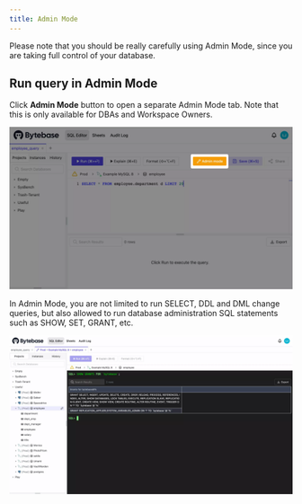 ```yaml
---
title: Admin Mode
---
```


<hint-block type="warning">

Please note that you should be really carefully using Admin Mode, since you are taking full control of your database.

</hint-block>

## Run query in Admin Mode

Click **Admin Mode** button to open a separate Admin Mode tab. Note that this is only available for DBAs and Workspace Owners.

![Admin Mode Button](/static/docs/sql-editor/admin-mode-button.webp)

In Admin Mode, you are not limited to run SELECT, DDL and DML change queries, but also allowed to run database administration SQL statements such as SHOW, SET, GRANT, etc.

![Admin Mode](/static/docs/sql-editor/admin-mode.webp)
